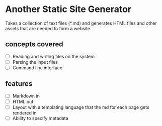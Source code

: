# Another Static Site Generator
Takes a collection of text files (*.md) and generates HTML files and other assets that are needed to form a website. 

## concepts covered
- [ ] Reading and writing files on the system
- [ ] Parsing the input files
- [ ] Command line interface

## features
- [ ] Markdown in
- [ ] HTML out
- [ ] Layout with a templating language that the md for each page gets rendered in
- [ ] Ability to specify metadata